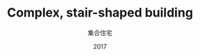 ---
title: 'Complex, stair-shaped building'
subtitle: '集合住宅'
date: '2017'
thumbnail: 'apartment-building.png'
category: 'architecture'
pdf: 'apartment-building.pdf'
---